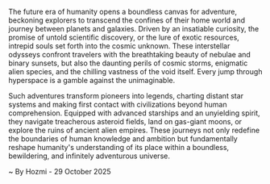 
The future era of humanity opens a boundless canvas for adventure, beckoning explorers to transcend the confines of their home world and journey between planets and galaxies. Driven by an insatiable curiosity, the promise of untold scientific discovery, or the lure of exotic resources, intrepid souls set forth into the cosmic unknown. These interstellar odysseys confront travelers with the breathtaking beauty of nebulae and binary sunsets, but also the daunting perils of cosmic storms, enigmatic alien species, and the chilling vastness of the void itself. Every jump through hyperspace is a gamble against the unimaginable.

Such adventures transform pioneers into legends, charting distant star systems and making first contact with civilizations beyond human comprehension. Equipped with advanced starships and an unyielding spirit, they navigate treacherous asteroid fields, land on gas-giant moons, or explore the ruins of ancient alien empires. These journeys not only redefine the boundaries of human knowledge and ambition but fundamentally reshape humanity's understanding of its place within a boundless, bewildering, and infinitely adventurous universe.

~ By Hozmi - 29 October 2025
